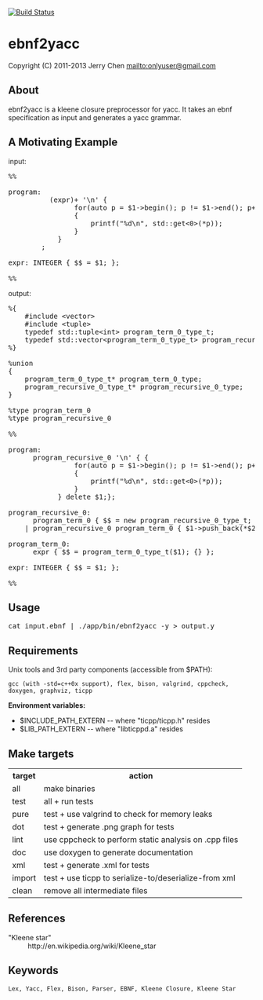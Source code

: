 [![Build Status](https://secure.travis-ci.org/onlyuser/ebnf2yacc.png)](http://travis-ci.org/onlyuser/ebnf2yacc)

ebnf2yacc
=========

Copyright (C) 2011-2013 Jerry Chen <mailto:onlyuser@gmail.com>

About
-----

ebnf2yacc is a kleene closure preprocessor for yacc.
It takes an ebnf specification as input and generates a yacc grammar.

A Motivating Example
--------------------

input:
<pre>
%%

program:
          (expr)+ '\n' {
                for(auto p = $1->begin(); p != $1->end(); p++)
                {
                    printf("%d\n", std::get<0>(*p));
                }
            }
        ;

expr: INTEGER { $$ = $1; };

%%
</pre>

output:
<pre>
%{
    #include &lt;vector&gt;
    #include &lt;tuple&gt;
    typedef std::tuple&lt;int&gt; program_term_0_type_t;
    typedef std::vector&lt;program_term_0_type_t&gt; program_recursive_0_type_t;
%}

%union 
{
    program_term_0_type_t* program_term_0_type;
    program_recursive_0_type_t* program_recursive_0_type;
}

%type<program_term_0_type> program_term_0
%type<program_recursive_0_type> program_recursive_0

%%

program:
      program_recursive_0 '\n' { {
                for(auto p = $1->begin(); p != $1->end(); p++)
                {
                    printf("%d\n", std::get<0>(*p));
                }
            } delete $1;};

program_recursive_0:
      program_term_0 { $$ = new program_recursive_0_type_t; $$->push_back(*$1); delete $1; }
    | program_recursive_0 program_term_0 { $1->push_back(*$2); delete $2; $$ = $1; };

program_term_0:
      expr { $$ = program_term_0_type_t($1); {} };

expr: INTEGER { $$ = $1; };

%%
</pre>

Usage
-----

<pre>
cat input.ebnf | ./app/bin/ebnf2yacc -y > output.y
</pre>

Requirements
------------

Unix tools and 3rd party components (accessible from $PATH):

    gcc (with -std=c++0x support), flex, bison, valgrind, cppcheck, doxygen, graphviz, ticpp

**Environment variables:**

* $INCLUDE_PATH_EXTERN -- where "ticpp/ticpp.h" resides
* $LIB_PATH_EXTERN     -- where "libticppd.a" resides

Make targets
------------

<table>
    <tr><th> target </th><th> action                                                </th></tr>
    <tr><td> all    </td><td> make binaries                                         </td></tr>
    <tr><td> test   </td><td> all + run tests                                       </td></tr>
    <tr><td> pure   </td><td> test + use valgrind to check for memory leaks         </td></tr>
    <tr><td> dot    </td><td> test + generate .png graph for tests                  </td></tr>
    <tr><td> lint   </td><td> use cppcheck to perform static analysis on .cpp files </td></tr>
    <tr><td> doc    </td><td> use doxygen to generate documentation                 </td></tr>
    <tr><td> xml    </td><td> test + generate .xml for tests                        </td></tr>
    <tr><td> import </td><td> test + use ticpp to serialize-to/deserialize-from xml </td></tr>
    <tr><td> clean  </td><td> remove all intermediate files                         </td></tr>
</table>

References
----------

<dl>
    <dt>"Kleene star"</dt>
    <dd>http://en.wikipedia.org/wiki/Kleene_star</dd>
</dl>

Keywords
--------

    Lex, Yacc, Flex, Bison, Parser, EBNF, Kleene Closure, Kleene Star
